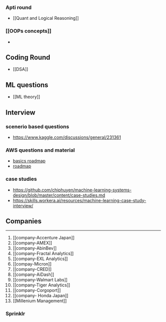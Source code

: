 
### Apti round
- [[Quant and Logical Reasoning]]

### [[OOPs concepts]]
- 

## Coding Round
- [[DSA]]

## ML questions

- [[ML theory]]

## Interview
### scenerio based questions
- https://www.kaggle.com/discussions/general/231361
### AWS questions and material
- [basics roadmap](https://www.youtube.com/watch?v=LTH9m4HkeYY)
- [roadmap](https://coggle.it/diagram/ZNyWdlpO0W45uyGP/t/star-fundamental-aws-concepts-star/e32b8f30645ef1e3ac58b95a70c8eeeff3d0f53796c601930f3752cae1f959e6)
### case studies
- https://github.com/chiphuyen/machine-learning-systems-design/blob/master/content/case-studies.md
- https://skills.workera.ai/resources/machine-learning-case-study-interview/

## Companies
---
1. [[company-Accenture Japan]]
2. [[company-AMEX]]
3. [[company-AbinBev]]
4. [[company-Fractal Analytics]]
5. [[company-EXL Analytics]]
6. [[compay-Micron]]
7. [[company-CRED]]
8. [[company-AiDash]]
9. [[company-Walmart Labs]]
10. [[company-Tiger Analytics]]
11. [[company-Corgoport]]
12. [[company- Honda Japan]]
13. [[Millenium Management]]
### Sprinklr 